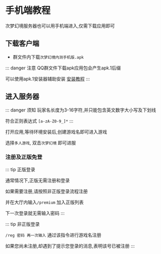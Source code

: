 # 手机端教程

次梦幻境服务器也可以用手机端进入,仅需下载应用即可

## 下载客户端

- 群文件内下载`次梦幻境内测手机版.apk`

::: danger 注意
QQ群文件下载apk应用包会产生apk.1后缀

可以使用apk.1安装器辅助安装 [安装教程](https://www.bilibili.com/read/cv7610204/)
:::

## 进入服务器

::: danger 须知
玩家名长度为3-16字符,并只能包含英文数字大小写及下划线

符合正则表达式 `[a-zA-Z0-9_]*`
:::

打开应用,等待环境安装后,创建游戏名即可进入游戏

选择`多人游戏`, 双击`次梦幻境` 即可进服

### 注册及正版免登

::: tip 正版登录

通常情况下,正版无需注册和登录

如果需要注册,请按照非正版登录流程注册

并在大厅内输入`/premium` 加入正版列表

下一次登录就无需输入密码
:::

::: tip 非正版登录

`/reg 密码 再一次输入` 通过该指令进行游戏名注册

如果您尚未注册,却遇到了提示您登录的消息,表明该号已被注册
:::
